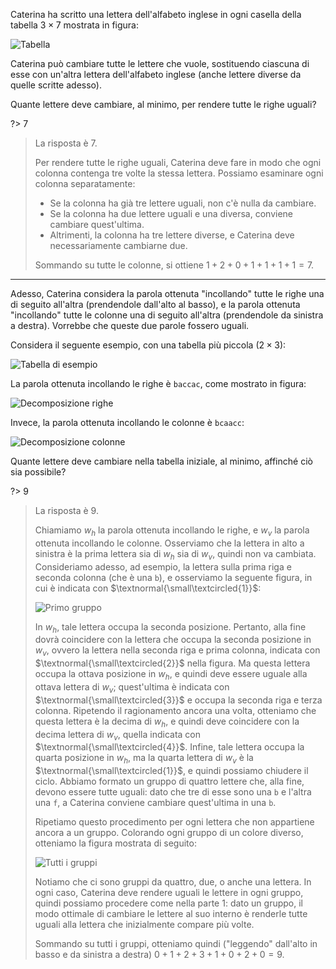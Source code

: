 Caterina ha scritto una lettera dell'alfabeto inglese in ogni casella della tabella $3 \times 7$ mostrata in figura:

![Tabella](table-big.asy?s=1.7)

Caterina può cambiare tutte le lettere che vuole, sostituendo ciascuna di esse con un'altra lettera dell'alfabeto inglese (anche lettere diverse da quelle scritte adesso).

Quante lettere deve cambiare, al minimo, per rendere tutte le righe uguali?

?> 7

> La risposta è $7$.
>
> Per rendere tutte le righe uguali, Caterina deve fare in modo che ogni colonna contenga tre volte la stessa lettera. Possiamo esaminare ogni colonna separatamente:
>
> - Se la colonna ha già tre lettere uguali, non c'è nulla da cambiare.
> - Se la colonna ha due lettere uguali e una diversa, conviene cambiare quest'ultima.
> - Altrimenti, la colonna ha tre lettere diverse, e Caterina deve necessariamente cambiarne due.
>
> Sommando su tutte le colonne, si ottiene $1 + 2 + 0 + 1 + 1 + 1 + 1 = 7$.

---

Adesso, Caterina considera la parola ottenuta "incollando" tutte le righe una di seguito all'altra (prendendole dall'alto al basso), e la parola ottenuta "incollando" tutte le colonne una di seguito all'altra (prendendole da sinistra a destra). Vorrebbe che queste due parole fossero uguali.

Considera il seguente esempio, con una tabella più piccola ($2 \times 3$):

![Tabella di esempio](table-small.asy?s=1.7)

La parola ottenuta incollando le righe è $\texttt{baccac}$, come mostrato in figura:

![Decomposizione righe](row-decomposition.asy?s=1.7)

Invece, la parola ottenuta incollando le colonne è $\texttt{bcaacc}$:

![Decomposizione colonne](column-decomposition.asy?s=1.7)

Quante lettere deve cambiare nella tabella iniziale, al minimo, affinché ciò sia possibile?

?> 9

> La risposta è $9$.
>
> Chiamiamo $w_h$ la parola ottenuta incollando le righe, e $w_v$ la parola ottenuta incollando le colonne. Osserviamo che la lettera in alto a sinistra è la prima lettera sia di $w_h$ sia di $w_v$, quindi non va cambiata. Consideriamo adesso, ad esempio, la lettera sulla prima riga e seconda colonna (che è una $\texttt{b}$), e osserviamo la seguente figura, in cui è indicata con $\textnormal{\small\textcircled{1}}$:
>
> ![Primo gruppo](first-group.asy?s=1.7)
>
> In $w_h$, tale lettera occupa la seconda posizione. Pertanto, alla fine dovrà coincidere con la lettera che occupa la seconda posizione in $w_v$, ovvero la lettera nella seconda riga e prima colonna, indicata con $\textnormal{\small\textcircled{2}}$ nella figura. Ma questa lettera occupa la ottava posizione in $w_h$, e quindi deve essere uguale alla ottava lettera di $w_v$; quest'ultima è indicata con $\textnormal{\small\textcircled{3}}$ e occupa la seconda riga e terza colonna. Ripetendo il ragionamento ancora una volta, otteniamo che questa lettera è la decima di $w_h$, e quindi deve coincidere con la decima lettera di $w_v$, quella indicata con $\textnormal{\small\textcircled{4}}$. Infine, tale lettera occupa la quarta posizione in $w_h$, ma la quarta lettera di $w_v$ è la $\textnormal{\small\textcircled{1}}$, e quindi possiamo chiudere il ciclo. Abbiamo formato un gruppo di quattro lettere che, alla fine, devono essere tutte uguali: dato che tre di esse sono una $\texttt{b}$ e l'altra una $\texttt{f}$, a Caterina conviene cambiare quest'ultima in una $\texttt{b}$.
>
> Ripetiamo questo procedimento per ogni lettera che non appartiene ancora a un gruppo. Colorando ogni gruppo di un colore diverso, otteniamo la figura mostrata di seguito:
>
> ![Tutti i gruppi](all-groups.asy?s=1.7)
>
> Notiamo che ci sono gruppi da quattro, due, o anche una lettera. In ogni caso, Caterina deve rendere uguali le lettere in ogni gruppo, quindi possiamo procedere come nella parte 1: dato un gruppo, il modo ottimale di cambiare le lettere al suo interno è renderle tutte uguali alla lettera che inizialmente compare più volte.
>
> Sommando su tutti i gruppi, otteniamo quindi ("leggendo" dall'alto in basso e da sinistra a destra) $0 + 1 + 2 + 3 + 1 + 0 + 2 + 0 = 9$.
